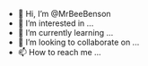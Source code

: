 - 👋 Hi, I’m @MrBeeBenson
- 👀 I’m interested in ...
- 🌱 I’m currently learning ...
- 💞️ I’m looking to collaborate on ...
- 📫 How to reach me ...

<!---
MrBeeBenson/MrBeeBenson is a ✨ special ✨ repository because its `README.md` (this file) appears on your GitHub profile.
You can click the Preview link to take a look at your changes.
--->
